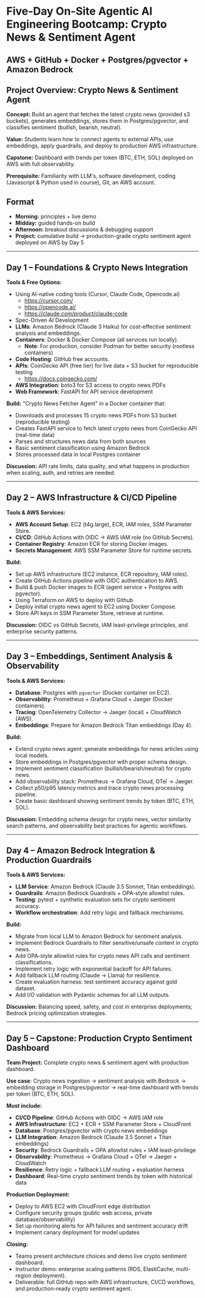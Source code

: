 # Five-Day On-Site Agentic AI Engineering Bootcamp: Crypto News & Sentiment Agent
## AWS + GitHub + Docker + Postgres/pgvector + Amazon Bedrock

## Project Overview: Crypto News & Sentiment Agent
**Concept:** Build an agent that fetches the latest crypto news (provided s3 buckets), generates embeddings, stores them in Postgres/pgvector, and classifies sentiment (bullish, bearish, neutral).

**Value:** Students learn how to connect agents to external APIs, use embeddings, apply guardrails, and deploy to production AWS infrastructure.

**Capstone:** Dashboard with trends per token (BTC, ETH, SOL) deployed on AWS with full observability.

**Prerequisite:** Familiarity with LLM's, software development, coding (Javascript & Python used in course), Git, an AWS account.

## Format
- **Morning:** principles + live demo
- **Midday:** guided hands-on build
- **Afternoon:** breakout discussions & debugging support
- **Project:** cumulative build → production-grade crypto sentiment agent deployed on AWS by Day 5

---

## Day 1 – Foundations & Crypto News Integration
**Tools & Free Options:**
- Using AI-native coding tools (Cursor, Claude Code, Opencode.ai)
    - https://cursor.com/
    - https://opencode.ai/
    - https://claude.com/product/claude-code
- Spec-Driven AI Development
- **LLMs**: Amazon Bedrock (Claude 3 Haiku) for cost-effective sentiment analysis and embeddings.
- **Containers**: Docker & Docker Compose (all services run locally).
  - **Note**: For production, consider Podman for better security (rootless containers)
- **Code Hosting**: GitHub free accounts.
- **APIs**: CoinGecko API (free tier) for live data + S3 bucket for reproducible testing
    - https://docs.coingecko.com/
- **AWS Integration**: boto3 for S3 access to crypto news PDFs
- **Web Framework**: FastAPI for API service development


**Build:** "Crypto News Fetcher Agent" in a Docker container that:
- Downloads and processes 15 crypto news PDFs from S3 bucket (reproducible testing)
- Creates FastAPI service to fetch latest crypto news from CoinGecko API (real-time data)
- Parses and structures news data from both sources
- Basic sentiment classification using Amazon Bedrock
- Stores processed data in local Postgres container

**Discussion:** API rate limits, data quality, and what happens in production when scaling, auth, and retries are needed.

---

## Day 2 – AWS Infrastructure & CI/CD Pipeline
**Tools & AWS Services:**
- **AWS Account Setup**: EC2 (t4g.large), ECR, IAM roles, SSM Parameter Store.
- **CI/CD**: GitHub Actions with OIDC → AWS IAM role (no GitHub Secrets).
- **Container Registry**: Amazon ECR for storing Docker images.
- **Secrets Management**: AWS SSM Parameter Store for runtime secrets.

**Build:**
- Set up AWS infrastructure (EC2 instance, ECR repository, IAM roles).
- Create GitHub Actions pipeline with OIDC authentication to AWS.
- Build & push Docker images to ECR (agent service + Postgres with pgvector).
- Using Terraform on AWS to deploy with Github
- Deploy initial crypto news agent to EC2 using Docker Compose.
- Store API keys in SSM Parameter Store, retrieve at runtime.

**Discussion:** OIDC vs GitHub Secrets, IAM least-privilege principles, and enterprise security patterns.

---

## Day 3 – Embeddings, Sentiment Analysis & Observability
**Tools & AWS Services:**
- **Database**: Postgres with `pgvector` (Docker container on EC2).
- **Observability**: Prometheus + Grafana Cloud + Jaeger (Docker containers).
- **Tracing**: OpenTelemetry Collector → Jaeger (local) + CloudWatch (AWS).
- **Embeddings**: Prepare for Amazon Bedrock Titan embeddings (Day 4).

**Build:**
- Extend crypto news agent: generate embeddings for news articles using local models.
- Store embeddings in Postgres/pgvector with proper schema design.
- Implement sentiment classification (bullish/bearish/neutral) for crypto news.
- Add observability stack: Prometheus → Grafana Cloud, OTel → Jaeger.
- Collect p50/p95 latency metrics and trace crypto news processing pipeline.
- Create basic dashboard showing sentiment trends by token (BTC, ETH, SOL).

**Discussion:** Embedding schema design for crypto news, vector similarity search patterns, and observability best practices for agentic workflows.

---

## Day 4 – Amazon Bedrock Integration & Production Guardrails
**Tools & AWS Services:**
- **LLM Service**: Amazon Bedrock (Claude 3.5 Sonnet, Titan embeddings).
- **Guardrails**: Amazon Bedrock Guardrails + OPA-style allowlist rules.
- **Testing**: pytest + synthetic evaluation sets for crypto sentiment accuracy.
- **Workflow orchestration**: Add retry logic and fallback mechanisms.

**Build:**
- Migrate from local LLM to Amazon Bedrock for sentiment analysis.
- Implement Bedrock Guardrails to filter sensitive/unsafe content in crypto news.
- Add OPA-style allowlist rules for crypto news API calls and sentiment classifications.
- Implement retry logic with exponential backoff for API failures.
- Add fallback LLM routing (Claude → Llama) for resilience.
- Create evaluation harness: test sentiment accuracy against gold dataset.
- Add I/O validation with Pydantic schemas for all LLM outputs.

**Discussion:** Balancing speed, safety, and cost in enterprise deployments; Bedrock pricing optimization strategies.

---

## Day 5 – Capstone: Production Crypto Sentiment Dashboard
**Team Project:** Complete crypto news & sentiment agent with production dashboard.

**Use case**: Crypto news ingestion → sentiment analysis with Bedrock → embedding storage in Postgres/pgvector → real-time dashboard with trends per token (BTC, ETH, SOL).

**Must include:**
- **CI/CD Pipeline**: GitHub Actions with OIDC → AWS IAM role
- **AWS Infrastructure**: EC2 + ECR + SSM Parameter Store + CloudFront
- **Database**: Postgres/pgvector with crypto news embeddings
- **LLM Integration**: Amazon Bedrock (Claude 3.5 Sonnet + Titan embeddings)
- **Security**: Bedrock Guardrails + OPA allowlist rules + IAM least-privilege
- **Observability**: Prometheus → Grafana Cloud + OTel → Jaeger + CloudWatch
- **Resilience**: Retry logic + fallback LLM routing + evaluation harness
- **Dashboard**: Real-time crypto sentiment trends by token with historical data

**Production Deployment:**
- Deploy to AWS EC2 with CloudFront edge distribution
- Configure security groups (public web access, private database/observability)
- Set up monitoring alerts for API failures and sentiment accuracy drift
- Implement canary deployment for model updates

**Closing:**
- Teams present architecture choices and demo live crypto sentiment dashboard.
- Instructor demo: enterprise scaling patterns (RDS, ElastiCache, multi-region deployment).
- Deliverable: full GitHub repo with AWS infrastructure, CI/CD workflows, and production-ready crypto sentiment agent.
